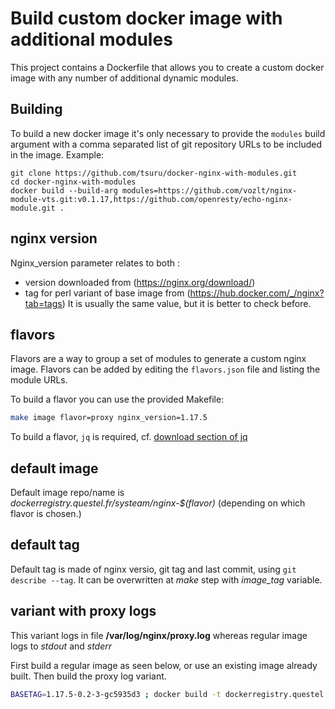 # Build custom docker image with additional modules

This project contains a Dockerfile that allows you to create a custom docker
image with any number of additional dynamic modules.

## Building

To build a new docker image it's only necessary to provide the `modules` build
argument with a comma separated list of git repository URLs to be included in
the image. Example:

```
git clone https://github.com/tsuru/docker-nginx-with-modules.git
cd docker-nginx-with-modules
docker build --build-arg modules=https://github.com/vozlt/nginx-module-vts.git:v0.1.17,https://github.com/openresty/echo-nginx-module.git .
```

## nginx version

Nginx_version parameter relates to both :
* version downloaded from (https://nginx.org/download/)
* tag for perl variant of base image from (https://hub.docker.com/_/nginx?tab=tags)
It is usually the same value, but it is better to check before.

## flavors

Flavors are a way to group a set of modules to generate a custom nginx image.
Flavors can be added by editing the `flavors.json` file and listing the module
URLs.

To build a flavor you can use the provided Makefile:

```bash
make image flavor=proxy nginx_version=1.17.5
```

To build a flavor, `jq` is required, cf. [download section of jq](https://stedolan.github.io/jq/download/)

## default image

Default image repo/name is *dockerregistry.questel.fr/systeam/nginx-$(flavor)* (depending on which flavor is chosen.)

## default tag

Default tag is made of nginx versio, git tag and last commit, using `git describe --tag`.
It can be overwritten at _make_ step with *image_tag* variable.

## variant with proxy logs

This variant logs in file **/var/log/nginx/proxy.log** whereas regular image logs to _stdout_ and _stderr_

First build a regular image as seen below, or use an existing image already built. Then build the proxy log variant.
```bash
BASETAG=1.17.5-0.2-3-gc5935d3 ; docker build -t dockerregistry.questel.fr/systeam/nginx-proxy:${BASETAG}-log --build-arg base_tag=${BASETAG} -f Dockerfile-with-logs .
```

